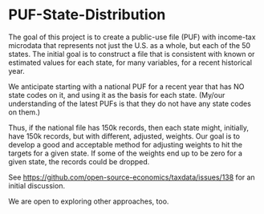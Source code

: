 # PUF-State-Distribution

The goal of this project is to create a public-use file (PUF) with income-tax microdata that represents not just the U.S. as a whole, but each of the 50 states. The initial goal is to construct a file that is consistent with known or estimated values for each state, for many variables, for a recent historical year.

We anticipate starting with a national PUF for a recent year that has NO state codes on it, and using it as the basis for each state. (My/our understanding of the latest PUFs is that they do not have any state codes on them.) 

Thus, if the national file has 150k records, then each state might, initially, have 150k records, but with different, adjusted, weights. Our goal is to develop a good and acceptable method for adjusting weights to hit the targets for a given state. If some of the weights end up to be zero for a given state, the records could be dropped.

See https://github.com/open-source-economics/taxdata/issues/138 for an initial discussion.

We are open to exploring other approaches, too.
